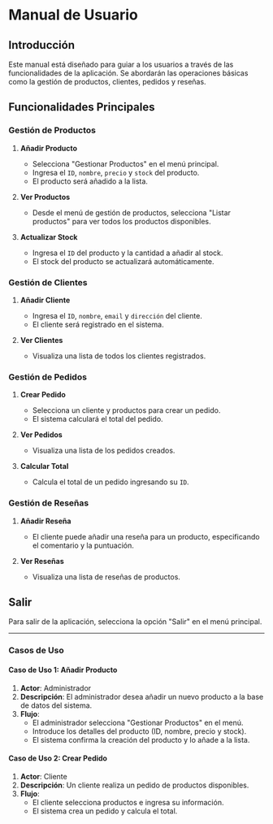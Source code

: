 # Manual de Usuario

## Introducción

Este manual está diseñado para guiar a los usuarios a través de las funcionalidades de la aplicación. Se abordarán las operaciones básicas como la gestión de productos, clientes, pedidos y reseñas.

## Funcionalidades Principales

### Gestión de Productos

1. **Añadir Producto**
   - Selecciona "Gestionar Productos" en el menú principal.
   - Ingresa el `ID`, `nombre`, `precio` y `stock` del producto.
   - El producto será añadido a la lista.

2. **Ver Productos**
   - Desde el menú de gestión de productos, selecciona "Listar productos" para ver todos los productos disponibles.

3. **Actualizar Stock**
   - Ingresa el `ID` del producto y la cantidad a añadir al stock.
   - El stock del producto se actualizará automáticamente.

### Gestión de Clientes

1. **Añadir Cliente**
   - Ingresa el `ID`, `nombre`, `email` y `dirección` del cliente.
   - El cliente será registrado en el sistema.

2. **Ver Clientes**
   - Visualiza una lista de todos los clientes registrados.

### Gestión de Pedidos

1. **Crear Pedido**
   - Selecciona un cliente y productos para crear un pedido.
   - El sistema calculará el total del pedido.

2. **Ver Pedidos**
   - Visualiza una lista de los pedidos creados.

3. **Calcular Total**
   - Calcula el total de un pedido ingresando su `ID`.

### Gestión de Reseñas

1. **Añadir Reseña**
   - El cliente puede añadir una reseña para un producto, especificando el comentario y la puntuación.
   
2. **Ver Reseñas**
   - Visualiza una lista de reseñas de productos.

## Salir

Para salir de la aplicación, selecciona la opción "Salir" en el menú principal.

---

### **Casos de Uso**

#### **Caso de Uso 1: Añadir Producto**
1. **Actor**: Administrador
2. **Descripción**: El administrador desea añadir un nuevo producto a la base de datos del sistema.
3. **Flujo**:
   - El administrador selecciona "Gestionar Productos" en el menú.
   - Introduce los detalles del producto (ID, nombre, precio y stock).
   - El sistema confirma la creación del producto y lo añade a la lista.

#### **Caso de Uso 2: Crear Pedido**
1. **Actor**: Cliente
2. **Descripción**: Un cliente realiza un pedido de productos disponibles.
3. **Flujo**:
   - El cliente selecciona productos e ingresa su información.
   - El sistema crea un pedido y calcula el total.
